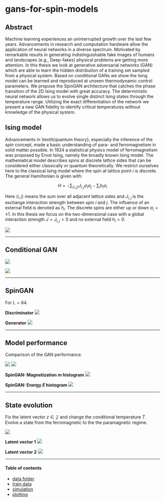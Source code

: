# gans-for-spin-models 
## Abstract
Machine learning experiences an uninterrupted growth over the last few years. Advancements in research and computation hardware allow the application of neural networks in a diverse spectrum. Motivated by remarkable results in generating indistinguishable fake images of humans and landscapes (e.g., Deep-fakes) physical problems are getting more attention. In this thesis we look at generative adversarial networks (GAN) which are able to learn the hidden distribution of a training set sampled from a physical system. Based on conditional GANs we show the Ising model can be learned and reproduced at unseen thermodynamic control parameters. We propose the SpinGAN architecture that catches the phase transition of the 2D Ising model with great accuracy. The deterministic neural network allows us to evolve single distinct Ising states through the temperature range. Utilizing the exact differentiation of the network we present a new GAN fidelity to identify critical temperatures without knowledge of the physical system.

## Ising model
Advancements in \textit{quantum theory}, especially the inference of the spin concept, made a basic understanding of para- and ferromagnetism in solid matter possible. In 1924 a statistical physics model of ferromagnetism was proposed by Ernst Ising, namely the broadly known Ising model. The mathematical model describes spins at discrete lattice sides that can be considered either classically or quantum theoretically. We restrict ourselves here to the classical Ising model where the spin at lattice point $i$ is discrete. The general Hamiltonian is given with:

$$H = -\sum_{\left\langle i,j \right\rangle} J_{i, j}  \sigma_i\sigma_j -\sum_{i} h_i \sigma_i$$

Here $\left\langle i,j \right\rangle$ means the sum over all adjacent lattice sides and $J_{i, j}$ is the exchange interaction strength between spin $i$ and $j$. The influence of an external field is denoted as $h_i$. The discrete spins are either up or down $\sigma_i = \pm1$.  In this thesis we focus on the two-dimensional case with a global interaction strength $J=J_{i, j}>0$ and no external field $h_i=0$.

![](/img/spin_lattice.png)

---
## Conditional GAN

![](/img/GAN_cond_concept.png)

![](/img/gan_goal.PNG)

---
## SpinGAN
For $L=64$.

**Discriminator**
![](/img/spinGAN_discriminator.png)

**Generator**
![](/img/spinGAN_generator.png)


---
## Model performance
Comparison of the GAN performance.


![](/img/gan_perf_m_e.png)
![](/img/gan_perf_chi_xi.png)


**SpinGAN: Magnetization $m$ histogram**
![](/img/gan_hist_m.png)

**SpinGAN: Energy $E$ histogram**
![](/img/gan_hist_e.png)


---
## State evolution
Fix the latent vector $z\in\mathcal{Z}$ and change the conditional temperature $T$.  Evolve a state from the ferromagnetic to the the paramagnetic regime.

![](/img/spin_gan_sample_large.png)

**Latent vector 1**
![](/img/state_evolution1.gif)

**Latent vector 2**
![](/img/state_evolution2.gif)

---
#### Table of contents
- [data folder](data)
- [train data](data/train)
- [simulation](simulation)
- [plotting](plotting)
